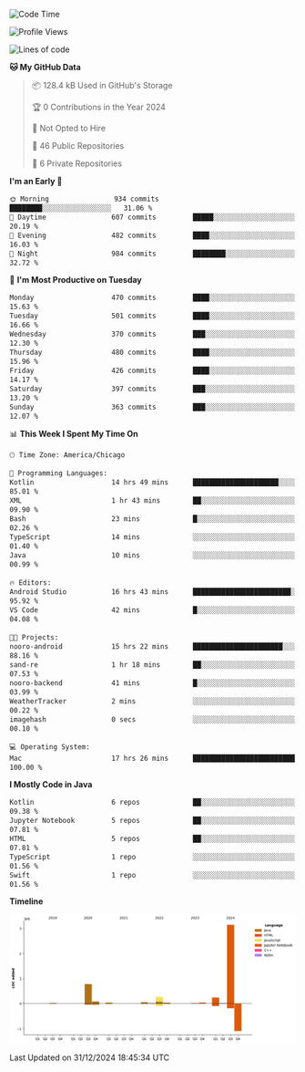 <!--START_SECTION:waka-->
![Code Time](http://img.shields.io/badge/Code%20Time-741%20hrs%2047%20mins-blue)

![Profile Views](http://img.shields.io/badge/Profile%20Views-12-blue)

![Lines of code](https://img.shields.io/badge/From%20Hello%20World%20I%27ve%20Written-4.8%20million%20lines%20of%20code-blue)

**🐱 My GitHub Data** 

> 📦 128.4 kB Used in GitHub's Storage 
 > 
> 🏆 0 Contributions in the Year 2024
 > 
> 🚫 Not Opted to Hire
 > 
> 📜 46 Public Repositories 
 > 
> 🔑 6 Private Repositories 
 > 
**I'm an Early 🐤** 

```text
🌞 Morning                934 commits         ████████░░░░░░░░░░░░░░░░░   31.06 % 
🌆 Daytime                607 commits         █████░░░░░░░░░░░░░░░░░░░░   20.19 % 
🌃 Evening                482 commits         ████░░░░░░░░░░░░░░░░░░░░░   16.03 % 
🌙 Night                  984 commits         ████████░░░░░░░░░░░░░░░░░   32.72 % 
```
📅 **I'm Most Productive on Tuesday** 

```text
Monday                   470 commits         ████░░░░░░░░░░░░░░░░░░░░░   15.63 % 
Tuesday                  501 commits         ████░░░░░░░░░░░░░░░░░░░░░   16.66 % 
Wednesday                370 commits         ███░░░░░░░░░░░░░░░░░░░░░░   12.30 % 
Thursday                 480 commits         ████░░░░░░░░░░░░░░░░░░░░░   15.96 % 
Friday                   426 commits         ████░░░░░░░░░░░░░░░░░░░░░   14.17 % 
Saturday                 397 commits         ███░░░░░░░░░░░░░░░░░░░░░░   13.20 % 
Sunday                   363 commits         ███░░░░░░░░░░░░░░░░░░░░░░   12.07 % 
```


📊 **This Week I Spent My Time On** 

```text
🕑︎ Time Zone: America/Chicago

💬 Programming Languages: 
Kotlin                   14 hrs 49 mins      █████████████████████░░░░   85.01 % 
XML                      1 hr 43 mins        ██░░░░░░░░░░░░░░░░░░░░░░░   09.90 % 
Bash                     23 mins             █░░░░░░░░░░░░░░░░░░░░░░░░   02.26 % 
TypeScript               14 mins             ░░░░░░░░░░░░░░░░░░░░░░░░░   01.40 % 
Java                     10 mins             ░░░░░░░░░░░░░░░░░░░░░░░░░   00.99 % 

🔥 Editors: 
Android Studio           16 hrs 43 mins      ████████████████████████░   95.92 % 
VS Code                  42 mins             █░░░░░░░░░░░░░░░░░░░░░░░░   04.08 % 

🐱‍💻 Projects: 
nooro-android            15 hrs 22 mins      ██████████████████████░░░   88.16 % 
sand-re                  1 hr 18 mins        ██░░░░░░░░░░░░░░░░░░░░░░░   07.53 % 
nooro-backend            41 mins             █░░░░░░░░░░░░░░░░░░░░░░░░   03.99 % 
WeatherTracker           2 mins              ░░░░░░░░░░░░░░░░░░░░░░░░░   00.22 % 
imagehash                0 secs              ░░░░░░░░░░░░░░░░░░░░░░░░░   00.10 % 

💻 Operating System: 
Mac                      17 hrs 26 mins      █████████████████████████   100.00 % 
```

**I Mostly Code in Java** 

```text
Kotlin                   6 repos             ██░░░░░░░░░░░░░░░░░░░░░░░   09.38 % 
Jupyter Notebook         5 repos             ██░░░░░░░░░░░░░░░░░░░░░░░   07.81 % 
HTML                     5 repos             ██░░░░░░░░░░░░░░░░░░░░░░░   07.81 % 
TypeScript               1 repo              ░░░░░░░░░░░░░░░░░░░░░░░░░   01.56 % 
Swift                    1 repo              ░░░░░░░░░░░░░░░░░░░░░░░░░   01.56 % 
```



**Timeline**

![Lines of Code chart](https://raw.githubusercontent.com/phanijsp/phanijsp/main/assets/bar_graph.png)


 Last Updated on 31/12/2024 18:45:34 UTC
<!--END_SECTION:waka-->
